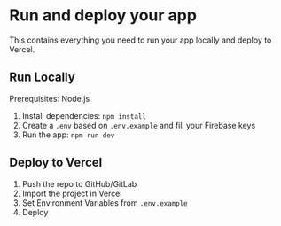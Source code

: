 # Run and deploy your app

This contains everything you need to run your app locally and deploy to Vercel.

## Run Locally

Prerequisites: Node.js

1. Install dependencies:
   `npm install`
2. Create a `.env` based on `.env.example` and fill your Firebase keys
3. Run the app:
   `npm run dev`

## Deploy to Vercel

1. Push the repo to GitHub/GitLab
2. Import the project in Vercel
3. Set Environment Variables from `.env.example`
4. Deploy

